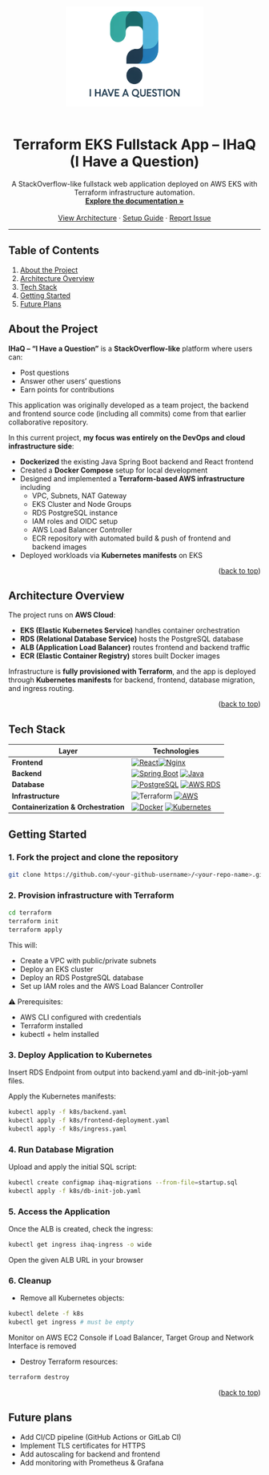 <a id="readme-top"></a>

<div align="center">
  <img src="./frontend/images/logo.PNG" alt="Project Logo" width="275" height="200">
  <br>
  <br>
  <h1>Terraform EKS Fullstack App – IHaQ (I Have a Question)</h1>
  <p align="center">
    A StackOverflow-like fullstack web application deployed on AWS EKS with Terraform infrastructure automation.
    <br />
    <a href="#about-the-project"><strong>Explore the documentation »</strong></a>
    <br />
    <br />
    <a href="#architecture-overview">View Architecture</a>
    ·
    <a href="#getting-started">Setup Guide</a>
    ·
    <a href="https://github.com/szabodorka/terraform-eks-fullstack-app/issues">Report Issue</a>
  </p>
</div>

---

## Table of Contents

1. [About the Project](#about-the-project)
2. [Architecture Overview](#architecture-overview)
3. [Tech Stack](#tech-stack)
4. [Getting Started](#getting-started)
5. [Future Plans](#future-plans)

## About the Project

**IHaQ – “I Have a Question”** is a **StackOverflow-like** platform where users can:

- Post questions
- Answer other users’ questions
- Earn points for contributions

This application was originally developed as a team project, the backend and frontend source code (including all commits) come from that earlier collaborative repository.

In this current project, **my focus was entirely on the DevOps and cloud infrastructure side**:

- **Dockerized** the existing Java Spring Boot backend and React frontend
- Created a **Docker Compose** setup for local development
- Designed and implemented a **Terraform-based AWS infrastructure** including
  - VPC, Subnets, NAT Gateway
  - EKS Cluster and Node Groups
  - RDS PostgreSQL instance
  - IAM roles and OIDC setup
  - AWS Load Balancer Controller
  - ECR repository with automated build & push of frontend and backend images
- Deployed workloads via **Kubernetes manifests** on EKS

<p align="right">(<a href="#readme-top">back to top</a>)</p>

## Architecture Overview

The project runs on **AWS Cloud**:

- **EKS (Elastic Kubernetes Service)** handles container orchestration
- **RDS (Relational Database Service)** hosts the PostgreSQL database
- **ALB (Application Load Balancer)** routes frontend and backend traffic
- **ECR (Elastic Container Registry)** stores built Docker images

Infrastructure is **fully provisioned with Terraform**, and the app is deployed through **Kubernetes manifests** for backend, frontend, database migration, and ingress routing.

<!-- _(Network diagram could be inserted here.)_ -->

<p align="right">(<a href="#readme-top">back to top</a>)</p>

## Tech Stack

| Layer                                | Technologies                                                                                                                                                                                                                                                                                |
| ------------------------------------ | ------------------------------------------------------------------------------------------------------------------------------------------------------------------------------------------------------------------------------------------------------------------------------------------- |
| **Frontend**                         | [![React](https://img.shields.io/badge/React-20232A?style=for-the-badge&logo=react&logoColor=61DAFB)](https://react.dev)[![Nginx](https://img.shields.io/badge/Nginx-009639?style=for-the-badge&logo=nginx&logoColor=white)](https://nginx.org)                                             |
| **Backend**                          | [![Spring Boot](https://img.shields.io/badge/Spring%20Boot-6DB33F?style=for-the-badge&logo=springboot&logoColor=white)](https://spring.io/projects/spring-boot) [![Java](https://img.shields.io/badge/Java-ED8B00?style=for-the-badge&logo=openjdk&logoColor=white)](https://www.java.com)  |
| **Database**                         | [![PostgreSQL](https://img.shields.io/badge/PostgreSQL-316192?style=for-the-badge&logo=postgresql&logoColor=white)](https://www.postgresql.org) [![AWS RDS](https://img.shields.io/badge/AWS%20RDS-527FFF?style=for-the-badge&logo=amazonrds&logoColor=white)](https://aws.amazon.com/rds/) |
| **Infrastructure**                   | ![Terraform](https://img.shields.io/badge/Terraform-844FBA?style=for-the-badge&logo=terraform&logoColor=white) [![AWS](https://img.shields.io/badge/AWS-232F3E?style=for-the-badge&logo=amazonaws&logoColor=white)](https://aws.amazon.com)                                                 |
| **Containerization & Orchestration** | [![Docker](https://img.shields.io/badge/Docker-2496ED?style=for-the-badge&logo=docker&logoColor=white)](https://www.docker.com) [![Kubernetes](https://img.shields.io/badge/Kubernetes-326CE5?style=for-the-badge&logo=kubernetes&logoColor=white)](https://kubernetes.io)                  |

## Getting Started

### 1. Fork the project and clone the repository

```bash
git clone https://github.com/<your-github-username>/<your-repo-name>.git
```

### 2. Provision infrastructure with Terraform

```bash
cd terraform
terraform init
terraform apply
```

This will:

- Create a VPC with public/private subnets
- Deploy an EKS cluster
- Deploy an RDS PostgreSQL database
- Set up IAM roles and the AWS Load Balancer Controller

⚠️ Prerequisites:

- AWS CLI configured with credentials
- Terraform installed
- kubectl + helm installed

### 3. Deploy Application to Kubernetes

Insert RDS Endpoint from output into backend.yaml and db-init-job-yaml files.

Apply the Kubernetes manifests:

```bash
kubectl apply -f k8s/backend.yaml
kubectl apply -f k8s/frontend-deployment.yaml
kubectl apply -f k8s/ingress.yaml
```

### 4. Run Database Migration

Upload and apply the initial SQL script:

```bash
kubectl create configmap ihaq-migrations --from-file=startup.sql
kubectl apply -f k8s/db-init-job.yaml
```

### 5. Access the Application

Once the ALB is created, check the ingress:

```bash
kubectl get ingress ihaq-ingress -o wide
```

Open the given ALB URL in your browser

### 6. Cleanup

- Remove all Kubernetes objects:

```bash
kubectl delete -f k8s
kubectl get ingress # must be empty
```

Monitor on AWS EC2 Console if Load Balancer, Target Group and Network Interface is removed

- Destroy Terraform resources:

```bash
terraform destroy
```

<p align="right">(<a href="#readme-top">back to top</a>)</p>

## Future plans

- Add CI/CD pipeline (GitHub Actions or GitLab CI)
- Implement TLS certificates for HTTPS
- Add autoscaling for backend and frontend
- Add monitoring with Prometheus & Grafana
